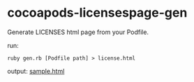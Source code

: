 cocoapods-licensespage-gen
==========================

Generate LICENSES html page from your Podfile.

run:

    ruby gen.rb [Podfile path] > license.html
    
output: [sample.html](https://raw.github.com/kenmaz/cocoapods-licenses-page/master/sample.html)
